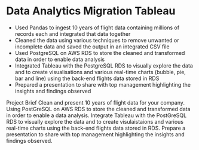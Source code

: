 # Data Analytics Migration Tableau
- Used Pandas to ingest 10 years of flight data containing millions of records each and integrated that data together <br>
- Cleaned the data using various techniques to remove unwanted or incomplete data and saved the output in an integrated CSV file <br>
- Used PostgreSQL on AWS RDS to store the cleaned and transformed data in order to enable data analysis <br>
- Integrated Tableau with the PostgreSQL RDS to visually explore the data and to create visualisations and various real-time charts (bubble, pie, bar and line) using the back-end flights data stored in RDS <br>
- Prepared a presentation to share with top management highlighting the insights and findings observed <br>

Project Brief 
Clean and present 10 years of flight data for your company. Using PostGreSQL on AWS RDS to store the cleaned and transformed data in order to enable a data analysis. 
Integrate Tableau with the PostGreSQL RDS to visually explore the data and to create visulaistaions and various real-time charts using the back-end flights data stored in RDS.
Prepare a presentation to share with top management highlighting the insights and findings observed.
